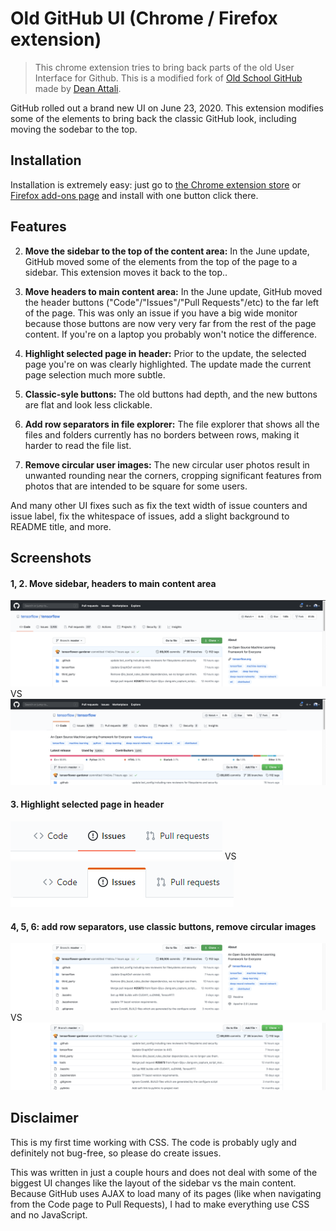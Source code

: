 # Old GitHub UI (Chrome / Firefox extension)

> This chrome extension tries to bring back parts of the old User Interface for Github.
> This is a modified fork of [Old School GitHub](https://github.com/daattali/oldschool-github-extension) made by [Dean Attali](https://deanattali.com).


GitHub rolled out a brand new UI on June 23, 2020. This extension modifies some of the elements to bring back the classic GitHub look, including moving the sodebar to the top.


## Installation

Installation is extremely easy: just go to [the Chrome extension store](https://chrome.google.com/webstore/detail/old-github-ui/dhifdlfedboijpanpblghhhakpnncadb) or [Firefox add-ons page](https://addons.mozilla.org/en-US/firefox/addon/old-github-ui/) and install with one button click there.

## Features

2. **Move the sidebar to the top of the content area:** In the June update, GitHub moved some of the elements from the top of the page to a sidebar. This extension moves it back to the top..

2. **Move headers to main content area:** In the June update, GitHub moved the header buttons ("Code"/"Issues"/"Pull Requests"/etc) to the far left of the page. This was only an issue if you have a big wide monitor because those buttons are now very very far from the rest of the page content. If you're on a laptop you probably won't notice the difference.

3. **Highlight selected page in header:** Prior to the update, the selected page you're on was clearly highlighted. The update made the current page selection much more subtle.

4. **Classic-syle buttons:** The old buttons had depth, and the new buttons are flat and look less clickable. 

5. **Add row separators in file explorer:** The file explorer that shows all the files and folders currently has no borders between rows, making it harder to read the file list.

6. **Remove circular user images:** The new circular user photos result in unwanted rounding near the corners, cropping significant features from photos that are intended to be square for some users.

And many other UI fixes such as fix the text width of issue counters and issue label, fix the whitespace of issues, add a slight background to README title, and more.

## Screenshots

#### 1, 2. Move sidebar, headers to main content area

![Headers Before](/img/doc/screenshot-headers-before.png)
VS
![Headers After](/img/doc/screenshot-headers-after.png)

#### 3. Highlight selected page in header

![Selectors Before](/img/doc/screenshot-selected-before.png)
VS
![Selectors After](/img/doc/screenshot-selected-after.png)

#### 4, 5, 6: add row separators, use classic buttons, remove circular images

![Before](/img/doc/screenshot-main-before.png)
VS
![After](/img/doc/screenshot-main-after.png)




## Disclaimer

This is my first time working with CSS. The code is probably ugly and definitely not bug-free, so please do create issues.

This was written in just a couple hours and does not deal with some of the biggest UI changes like the layout of the sidebar vs the main content. Because GitHub uses AJAX to load many of its pages (like when navigating from the Code page to Pull Requests), I had to make everything use CSS and no JavaScript.

